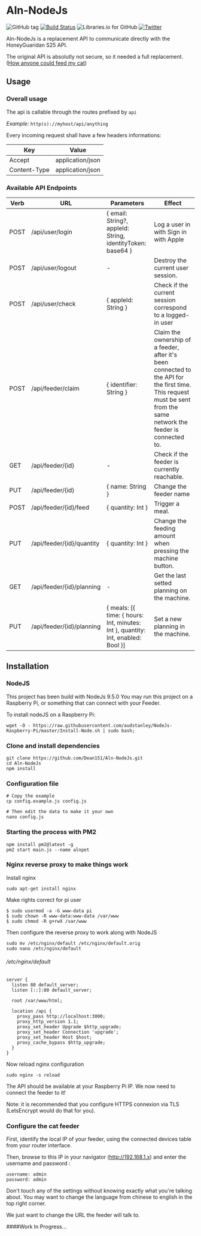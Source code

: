# Aln-NodeJs

![GitHub tag](https://img.shields.io/github/tag/Dean151/Aln-NodeJS.svg)
[![Build Status](https://travis-ci.org/Dean151/Aln-NodeJs.svg?branch=master)](https://travis-ci.org/Dean151/Aln-NodeJs)
![Libraries.io for GitHub](https://img.shields.io/librariesio/github/Dean151/Aln-NodeJS.svg)
[![Twitter](https://img.shields.io/badge/twitter-@deanatoire-blue.svg?style=flat)](https://twitter.com/deanatoire)


Aln-NodeJs is a replacement API to communicate directly with the HoneyGuaridan S25 API.

The original API is absolutly not secure, so it needed a full replacement. ([How anyone could feed my cat](https://blog.thomasdurand.fr/security/iot/2018/01/31/how-anyone-could-feed-my-cat.html))

## Usage

### Overall usage

The api is callable through the routes prefixed by `api`

*Example:* `http(s)://myhost/api/anything`

Every incoming request shall have a few headers informations:

| Key            | Value                       |
|----------------|-----------------------------|
| Accept         | application/json            |
| Content-Type   | application/json            |

### Available API Endpoints

| Verb | URL                       | Parameters             | Effect                |
|------|---------------------------|------------------------|-----------------------|
| POST | /api/user/login           | { email: String?, appleId: String, identityToken: base64 } | Log a user in with Sign in with Apple |
| POST | /api/user/logout          | -                      | Destroy the current user session. |
| POST | /api/user/check           | { appleId: String }   | Check if the current session correspond to a logged-in user |
| POST | /api/feeder/claim         | { identifier: String } | Claim the ownership of a feeder, after it's been connected to the API for the first time. This request must be sent from the same network the feeder is connected to. |
| GET  | /api/feeder/{id}          | -                      | Check if the feeder is currently reachable. |
| PUT  | /api/feeder/{id}          | { name: String }       | Change the feeder name |
| POST | /api/feeder/{id}/feed     | { quantity: Int }      | Trigger a meal. |
| PUT  | /api/feeder/{id}/quantity | { quantity: Int }      | Change the feeding amount when pressing the machine button. |
| GET  | /api/feeder/{id}/planning | -                      | Get the last setted planning on the machine. |
| PUT  | /api/feeder/{id}/planning | { meals: [{ time: { hours: Int, minutes: Int }, quantity: Int, enabled: Bool }] | Set a new planning in the machine. |

## Installation

### NodeJS

This project has been build with NodeJs 9.5.0
You may run this project on a Raspberry Pi, or something that can connect with your Feeder.

To install nodeJS on a Raspberry Pi:
```
wget -O - https://raw.githubusercontent.com/audstanley/NodeJs-Raspberry-Pi/master/Install-Node.sh | sudo bash;
```


### Clone and install dependencies

```
git clone https://github.com/Dean151/Aln-NodeJs.git
cd Aln-NodeJs
npm install
```

### Configuration file

```
# Copy the example
cp config.example.js config.js

# Then edit the data to make it your own
nano config.js
```

### Starting the process with PM2

```
npm install pm2@latest -g
pm2 start main.js --name alnpet
```


### Nginx reverse proxy to make things work

Install nginx

```
sudo apt-get install nginx
```

Make rights correct for pi user

```
$ sudo usermod -a -G www-data pi
$ sudo chown -R www-data:www-data /var/www
$ sudo chmod -R g+rwX /var/www
```

Then configure the reverse proxy to work along with NodeJS

```
sudo mv /etc/nginx/default /etc/nginx/default.orig
sudo nano /etc/nginx/default
```

###### /etc/nginx/default
```
server {
  listen 80 default_server;
  listen [::]:80 default_server;

  root /var/www/html;

  location /api {
    proxy_pass http://localhost:3000;
    proxy_http_version 1.1;
    proxy_set_header Upgrade $http_upgrade;
    proxy_set_header Connection 'upgrade';
    proxy_set_header Host $host;
    proxy_cache_bypass $http_upgrade;
  }
}
```

Now reload nginx configuration
```
sudo nginx -s reload
```

The API should be available at your Raspberry Pi IP. We now need to connect the feeder to it!

Note: it is recommended that you configure HTTPS connexion via TLS (LetsEncrypt would do that for you).

### Configure the cat feeder

First, identify the local IP of your feeder, using the connected devices table from your router interface.

Then, browse to this IP in your navigator (http://192.168.1.x) and enter the username and password :

```
username: admin
password: admin
```

Don't touch any of the settings without knowing exactly what you're talking about.
You may want to change the language from chinese to english in the top right corner.

We just want to change the URL the feeder will talk to.

####Work In Progress...
